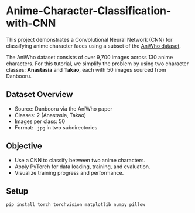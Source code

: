 # Anime-Character-Classification-with-CNN


This project demonstrates a Convolutional Neural Network (CNN) for classifying anime character faces using a subset of the [AniWho dataset](https://arxiv.org/abs/2203.14953).

The AniWho dataset consists of over 9,700 images across 130 anime characters. For this tutorial, we simplify the problem by using two character classes: **Anastasia** and **Takao**, each with 50 images sourced from Danbooru.

##  Dataset Overview

- Source: Danbooru via the AniWho paper
- Classes: 2 (Anastasia, Takao)
- Images per class: 50
- Format: `.jpg` in two subdirectories

##  Objective

- Use a CNN to classify between two anime characters.
- Apply PyTorch for data loading, training, and evaluation.
- Visualize training progress and performance.

##  Setup

```bash
pip install torch torchvision matplotlib numpy pillow
